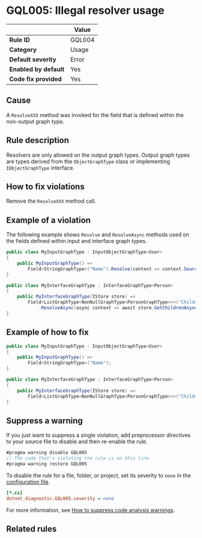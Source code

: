 # GQL005: Illegal resolver usage

|                        | Value  |
| ---------------------- | ------ |
| **Rule ID**            | GQL004 |
| **Category**           | Usage  |
| **Default severity**   | Error  |
| **Enabled by default** | Yes    |
| **Code fix provided**  | Yes    |

## Cause

A `ResolveXXX` method was invoked for the field that is defined within the non-output graph type.

## Rule description

Resolvers are only allowed on the output graph types. Output graph types are types derived from the `ObjectGraphType` class or implementing `IObjectGraphType` interface.

## How to fix violations

Remove the `ResolveXXX` method call.

## Example of a violation

The following example shows `Resolve` and `ResolveAsync` methods used on the fields defined within input and interface graph types.

```c#
public class MyInputGraphType : InputObjectGraphType<User>
{
    public MyInputGraphType() =>
        Field<StringGraphType>("Name").Resolve(context => context.Source.Name);
}

public class MyInterfaceGraphType : InterfaceGraphType<Person>
{
    public MyInterfaceGraphType(IStore store) =>
        Field<ListGraphType<NonNullGraphType<PersonGraphType>>>("Children")
            .ResolveAsync(async context => await store.GetChildrenAsync(context.Source.Name));
}
```

## Example of how to fix

```c#
public class MyInputGraphType : InputObjectGraphType<User>
{
    public MyInputGraphType() =>
        Field<StringGraphType>("Name");
}

public class MyInterfaceGraphType : InterfaceGraphType<Person>
{
    public MyInterfaceGraphType(IStore store) =>
        Field<ListGraphType<NonNullGraphType<PersonGraphType>>>("Children");
}
```

## Suppress a warning

If you just want to suppress a single violation, add preprocessor directives to your source file to disable and then re-enable the rule.

```csharp
#pragma warning disable GQL005
// The code that's violating the rule is on this line.
#pragma warning restore GQL005
```

To disable the rule for a file, folder, or project, set its severity to `none` in the [configuration file](https://learn.microsoft.com/en-us/dotnet/fundamentals/code-analysis/configuration-files).

```ini
[*.cs]
dotnet_diagnostic.GQL005.severity = none
```

For more information, see [How to suppress code analysis warnings](https://learn.microsoft.com/en-us/dotnet/fundamentals/code-analysis/suppress-warnings).

## Related rules

